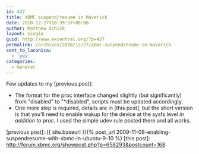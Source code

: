 ```yaml
---
id: 427
title: XBMC suspend/resume in Maverick
date: 2010-12-27T18:39:57+00:00
author: Matthew Schick
layout: single
guid: http://www.excentral.org/?p=427
permalink: /archives/2010/12/27/xbmc-suspendresume-in-maverick
sent_to_laconica:
  - 'yes'
categories:
  - General
---
```

Few updates to my [previous post]:

* The format for the proc interface changed slightly (but significantly) from
  "disabled" to "*disabled", scripts must be updated accordingly.
* One more step is required, details are in [this post], but the short version
  is that you'll need to enable wakup for the device at the sysfs level *in
  addition to* proc.  I used the simple udev rule posted there and all
  works.

[previous post]: {{ site.baseurl }}{% post_url 2009-11-08-enabling-suspendresume-with-xbmc-in-ubuntu-9-10 %}
[this post]: http://forum.xbmc.org/showpost.php?p=658293&postcount=168
